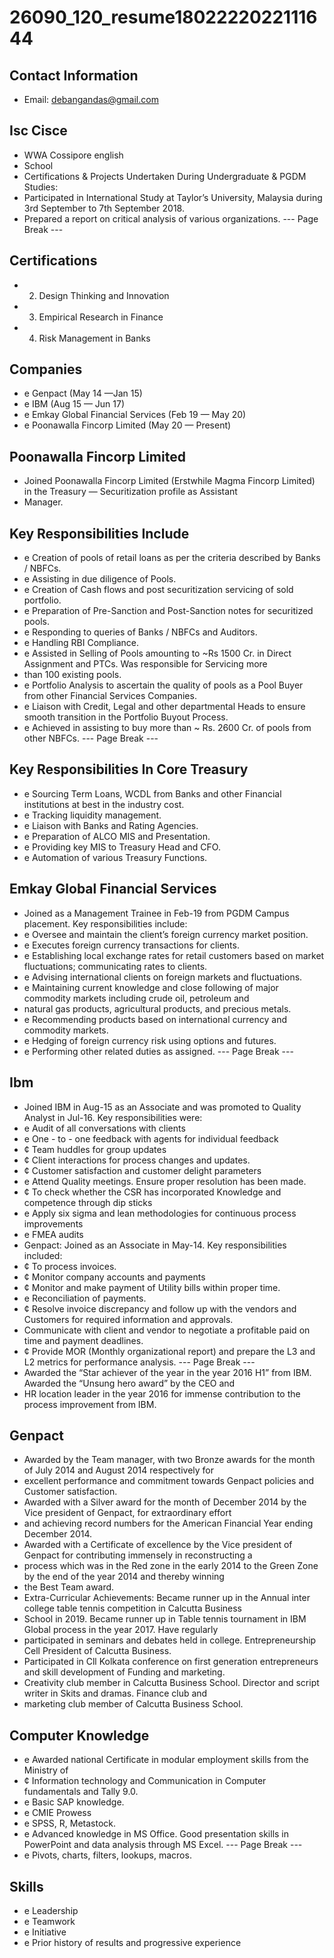 # 26090_120_resume1802222022111644

## Contact Information

* Email: debangandas@gmail.com


## Isc Cisce

* WWA Cossipore english
* School
* Certifications & Projects Undertaken During Undergraduate & PGDM Studies:
* Participated in International Study at Taylor’s University, Malaysia during 3rd September to 7th September 2018.
* Prepared a report on critical analysis of various organizations.
--- Page Break ---


## Certifications

* 2. Design Thinking and Innovation
* 3. Empirical Research in Finance
* 4. Risk Management in Banks


## Companies

* e Genpact (May 14 —Jan 15)
* e IBM (Aug 15 — Jun 17)
* e Emkay Global Financial Services (Feb 19 — May 20)
* e Poonawalla Fincorp Limited (May 20 — Present)


## Poonawalla Fincorp Limited

* Joined Poonawalla Fincorp Limited (Erstwhile Magma Fincorp Limited) in the Treasury — Securitization profile as Assistant
* Manager.


## Key Responsibilities Include

* e Creation of pools of retail loans as per the criteria described by Banks / NBFCs.
* e Assisting in due diligence of Pools.
* e Creation of Cash flows and post securitization servicing of sold portfolio.
* e Preparation of Pre-Sanction and Post-Sanction notes for securitized pools.
* e Responding to queries of Banks / NBFCs and Auditors.
* e Handling RBI Compliance.
* e Assisted in Selling of Pools amounting to ~Rs 1500 Cr. in Direct Assignment and PTCs. Was responsible for Servicing more
* than 100 existing pools.
* e Portfolio Analysis to ascertain the quality of pools as a Pool Buyer from other Financial Services Companies.
* e Liaison with Credit, Legal and other departmental Heads to ensure smooth transition in the Portfolio Buyout Process.
* e Achieved in assisting to buy more than ~ Rs. 2600 Cr. of pools from other NBFCs.
--- Page Break ---


## Key Responsibilities In Core Treasury

* e Sourcing Term Loans, WCDL from Banks and other Financial institutions at best in the industry cost.
* e Tracking liquidity management.
* e Liaison with Banks and Rating Agencies.
* e Preparation of ALCO MIS and Presentation.
* e Providing key MIS to Treasury Head and CFO.
* e Automation of various Treasury Functions.


## Emkay Global Financial Services

* Joined as a Management Trainee in Feb-19 from PGDM Campus placement. Key responsibilities include:
* e Oversee and maintain the client’s foreign currency market position.
* e Executes foreign currency transactions for clients.
* e Establishing local exchange rates for retail customers based on market fluctuations; communicating rates to clients.
* e Advising international clients on foreign markets and fluctuations.
* e Maintaining current knowledge and close following of major commodity markets including crude oil, petroleum and
* natural gas products, agricultural products, and precious metals.
* e Recommending products based on international currency and commodity markets.
* e Hedging of foreign currency risk using options and futures.
* e Performing other related duties as assigned.
--- Page Break ---


## Ibm

* Joined IBM in Aug-15 as an Associate and was promoted to Quality Analyst in Jul-16. Key responsibilities were:
* e Audit of all conversations with clients
* e One - to - one feedback with agents for individual feedback
* ¢ Team huddles for group updates
* ¢ Client interactions for process changes and updates.
* ¢ Customer satisfaction and customer delight parameters
* e Attend Quality meetings. Ensure proper resolution has been made.
* ¢ To check whether the CSR has incorporated Knowledge and competence through dip sticks
* e Apply six sigma and lean methodologies for continuous process improvements
* e FMEA audits
* Genpact: Joined as an Associate in May-14. Key responsibilities included:
* ¢ To process invoices.
* ¢ Monitor company accounts and payments
* ¢ Monitor and make payment of Utility bills within proper time.
* e Reconciliation of payments.
* ¢ Resolve invoice discrepancy and follow up with the vendors and Customers for required information and approvals.
* Communicate with client and vendor to negotiate a profitable paid on time and payment deadlines.
* ¢ Provide MOR (Monthly organizational report) and prepare the L3 and L2 metrics for performance analysis.
--- Page Break ---
* Awarded the “Star achiever of the year in the year 2016 H1” from IBM. Awarded the “Unsung hero award” by the CEO and
* HR location leader in the year 2016 for immense contribution to the process improvement from IBM.


## Genpact

* Awarded by the Team manager, with two Bronze awards for the month of July 2014 and August 2014 respectively for
* excellent performance and commitment towards Genpact policies and Customer satisfaction.
* Awarded with a Silver award for the month of December 2014 by the Vice president of Genpact, for extraordinary effort
* and achieving record numbers for the American Financial Year ending December 2014.
* Awarded with a Certificate of excellence by the Vice president of Genpact for contributing immensely in reconstructing a
* process which was in the Red zone in the early 2014 to the Green Zone by the end of the year 2014 and thereby winning
* the Best Team award.
* Extra-Curricular Achievements: Became runner up in the Annual inter college table tennis competition in Calcutta Business
* School in 2019. Became runner up in Table tennis tournament in IBM Global process in the year 2017. Have regularly
* participated in seminars and debates held in college. Entrepreneurship Cell President of Calcutta Business.
* Participated in Cll Kolkata conference on first generation entrepreneurs and skill development of Funding and marketing.
* Creativity club member in Calcutta Business School. Director and script writer in Skits and dramas. Finance club and
* marketing club member of Calcutta Business School.


## Computer Knowledge

* e Awarded national Certificate in modular employment skills from the Ministry of
* ¢ Information technology and Communication in Computer fundamentals and Tally 9.0.
* e Basic SAP knowledge.
* e CMIE Prowess
* e SPSS, R, Metastock.
* e Advanced knowledge in MS Office. Good presentation skills in PowerPoint and data analysis through MS Excel.
--- Page Break ---
* e Pivots, charts, filters, lookups, macros.


## Skills

* e Leadership
* e Teamwork
* e Initiative
* e Prior history of results and progressive experience

